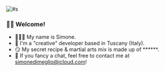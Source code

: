 ![#s](https://user-images.githubusercontent.com/78272736/132650032-389326af-e471-4f0d-878b-6a08a8182d9e.png)

### 🏴‍☠️ Welcome!
- 🙋🏻‍♂️ My name is Simone. 
- 👾 I'm a "creative" developer based in Tuscany (Italy).
- 😏 My secret recipe & martial arts mix is made up of ******.
- 🥊 If you fancy a chat, feel free to contact me at simonedimeglio@icloud.com!

